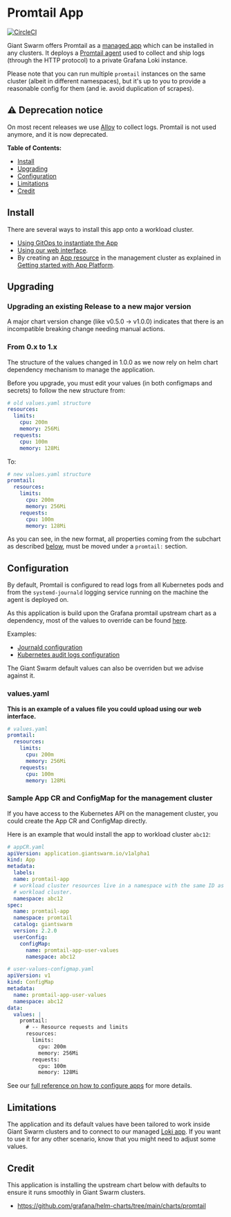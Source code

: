 # Promtail App

[![CircleCI](https://circleci.com/gh/giantswarm/promtail-app.svg?style=shield)](https://circleci.com/gh/giantswarm/promtail-app)

Giant Swarm offers Promtail as a [managed app](https://docs.giantswarm.io/changes/managed-apps/) which can be installed in any clusters.
It deploys a [Promtail agent](https://grafana.com/docs/loki/latest/clients/promtail/) used to collect and ship logs (through the HTTP protocol) to a private Grafana Loki instance.

Please note that you can run multiple `promtail` instances on the same cluster (albeit in different namespaces),
but it's up to you to provide a reasonable config for them (and ie. avoid
duplication of scrapes).

## ⚠️  Deprecation notice

On most recent releases we use [Alloy](https://github.com/giantswarm/alloy-app/) to collect logs.
Promtail is not used anymore, and it is now deprecated.

**Table of Contents:**

- [Install](#install)
- [Upgrading](#upgrading)
- [Configuration](#configuration)
- [Limitations](#limitations)
- [Credit](#credits)

## Install

There are several ways to install this app onto a workload cluster.

- [Using GitOps to instantiate the App](https://docs.giantswarm.io/advanced/gitops/#installing-managed-apps)
- [Using our web interface](https://docs.giantswarm.io/ui-api/web/app-platform/#installing-an-app).
- By creating an [App resource](https://docs.giantswarm.io/ui-api/management-api/crd/apps.application.giantswarm.io/) in the management cluster as explained in [Getting started with App Platform](https://docs.giantswarm.io/app-platform/getting-started/).

## Upgrading

### Upgrading an existing Release to a new major version
A major chart version change (like v0.5.0 -> v1.0.0) indicates that there is an incompatible breaking change needing manual actions.

### From 0.x to 1.x

The structure of the values changed in 1.0.0 as we now rely on helm chart dependency mechanism to manage the application.

Before you upgrade, you must edit your values (in both configmaps and secrets) to follow the new structure from:

```yaml
# old values.yaml structure
resources:
  limits:
    cpu: 200m
    memory: 256Mi
  requests:
    cpu: 100m
    memory: 128Mi
```

To:

```yaml
# new values.yaml structure
promtail:
  resources:
    limits:
      cpu: 200m
      memory: 256Mi
    requests:
      cpu: 100m
      memory: 128Mi
```

As you can see, in the new format, all properties coming from the subchart as described [below](#configuration), must be moved under a `promtail:` section.

## Configuration

By default, Promtail is configured to read logs from all Kubernetes pods
and from the `systemd-journald` logging service running on the machine the agent is deployed on.

As this application is build upon the Grafana promtail upstream chart as a dependency, most of the values to override can be found [here](https://github.com/grafana/helm-charts/blob/promtail-6.0.2/charts/promtail/README.md#values).

Examples:
- [Journald configuration](./examples/values-journald.yaml)
- [Kubernetes audit logs configuration](./examples/values-kubernetes-audit-logs.yaml)

The Giant Swarm default values can also be overriden but we advise against it.

### values.yaml

**This is an example of a values file you could upload using our web interface.**

```yaml
# values.yaml
promtail:
  resources:
    limits:
      cpu: 200m
      memory: 256Mi
    requests:
      cpu: 100m
      memory: 128Mi
```

### Sample App CR and ConfigMap for the management cluster

If you have access to the Kubernetes API on the management cluster, you could create
the App CR and ConfigMap directly.

Here is an example that would install the app to
workload cluster `abc12`:

```yaml
# appCR.yaml
apiVersion: application.giantswarm.io/v1alpha1
kind: App
metadata:
  labels:
  name: promtail-app
  # workload cluster resources live in a namespace with the same ID as the
  # workload cluster.
  namespace: abc12
spec:
  name: promtail-app
  namespace: promtail
  catalog: giantswarm
  version: 2.2.0
  userConfig:
    configMap:
      name: promtail-app-user-values
      namespace: abc12
```

```yaml
# user-values-configmap.yaml
apiVersion: v1
kind: ConfigMap
metadata:
  name: promtail-app-user-values
  namespace: abc12
data:
  values: |
    promtail:
      # -- Resource requests and limits
      resources:
        limits:
          cpu: 200m
          memory: 256Mi
        requests:
          cpu: 100m
          memory: 128Mi
```

See our [full reference on how to configure apps](https://docs.giantswarm.io/app-platform/app-configuration/) for more details.

## Limitations

The application and its default values have been tailored to work inside Giant Swarm clusters and to connect to our managed [Loki app](https://github.com/giantswarm/loki-app).
If you want to use it for any other scenario, know that you might need to adjust some values.

## Credit

This application is installing the upstream chart below with defaults to ensure it runs smoothly in Giant Swarm clusters.

* <https://github.com/grafana/helm-charts/tree/main/charts/promtail>
